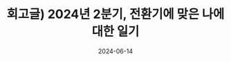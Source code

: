 ---
title: "회고글) 2024년 2분기, 전환기에 맞은 나에 대한 일기"
excerpt: "정신이 너무 없지만 정신 차리고 결정해야한다."

categories:
  - Developer
tags:
  - [Software, web, Developer, Software Developer]

toc: true
toc_sticky: true
 
date: 2024-06-14
last_modified_at: 2024-06-14
---   
